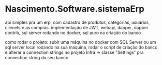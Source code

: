 # Nascimento.Software.sistemaErp
api simples pra um erp, com cadastro de produtos, categorias, usuários, clienets e as compras. implementação de JWT, webapi, dapper, dapper contrib, sql server rodando no docker, sql puro na criação do banco


como rodar o projeto:
subir uma máquina no docker com SQL Server ou um sql server local rodando na sua máquina, rodar o script de criação do banco e alterar a connection strings no projeto Infra -> classe "Settings" pra connection string do seu banco
